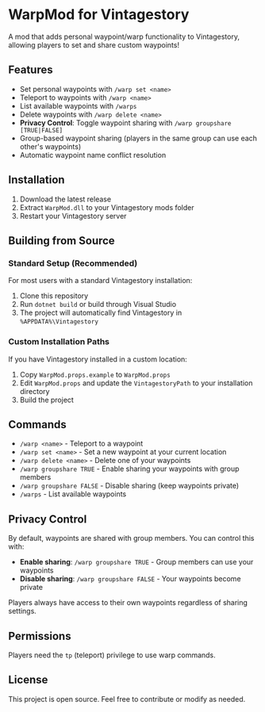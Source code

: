 # WarpMod for Vintagestory

A mod that adds personal waypoint/warp functionality to Vintagestory, allowing players to set and share custom waypoints!

## Features

- Set personal waypoints with `/warp set <name>`
- Teleport to waypoints with `/warp <name>`
- List available waypoints with `/warps`
- Delete waypoints with `/warp delete <name>`
- **Privacy Control**: Toggle waypoint sharing with `/warp groupshare [TRUE|FALSE]`
- Group-based waypoint sharing (players in the same group can use each other's waypoints)
- Automatic waypoint name conflict resolution

## Installation

1. Download the latest release
2. Extract `WarpMod.dll` to your Vintagestory mods folder
3. Restart your Vintagestory server

## Building from Source

### Standard Setup (Recommended)

For most users with a standard Vintagestory installation:

1. Clone this repository
2. Run `dotnet build` or build through Visual Studio
3. The project will automatically find Vintagestory in `%APPDATA%\Vintagestory`

### Custom Installation Paths

If you have Vintagestory installed in a custom location:

1. Copy `WarpMod.props.example` to `WarpMod.props`
2. Edit `WarpMod.props` and update the `VintagestoryPath` to your installation directory
3. Build the project

## Commands

- `/warp <name>` - Teleport to a waypoint
- `/warp set <name>` - Set a new waypoint at your current location
- `/warp delete <name>` - Delete one of your waypoints
- `/warp groupshare TRUE` - Enable sharing your waypoints with group members
- `/warp groupshare FALSE` - Disable sharing (keep waypoints private)
- `/warps` - List available waypoints

## Privacy Control

By default, waypoints are shared with group members. You can control this with:

- **Enable sharing**: `/warp groupshare TRUE` - Group members can use your waypoints
- **Disable sharing**: `/warp groupshare FALSE` - Your waypoints become private

Players always have access to their own waypoints regardless of sharing settings.

## Permissions

Players need the `tp` (teleport) privilege to use warp commands.

## License

This project is open source. Feel free to contribute or modify as needed.
